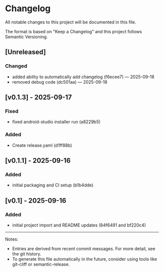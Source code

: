 # Changelog

All notable changes to this project will be documented in this file.

The format is based on "Keep a Changelog" and this project follows Semantic Versioning.

## [Unreleased]

### Changed
- added ability to automatically add changelog (f6ecee7) — 2025-09-18
- removed debug code (dc501aa) — 2025-09-18

## [v0.1.3] - 2025-09-17

### Fixed
- fixed android-studio installer run (a8229b5)

### Added
- Create release.yaml (d1ff88b)

## [v0.1.1] - 2025-09-16

### Added
- initial packaging and CI setup (b1b4dde)

## [v0.1] - 2025-09-16

### Added
- initial project import and README updates (84f6491 and bf220c4)

---

Notes:
- Entries are derived from recent commit messages. For more detail, see the git history.
- To generate this file automatically in the future, consider using tools like git-cliff or semantic-release.


